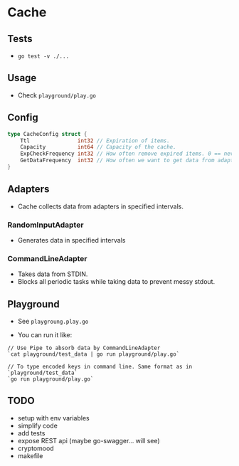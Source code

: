 # Cache

## Tests

- `go test -v ./...`

## Usage

- Check `playground/play.go`

## Config

```go
type CacheConfig struct {
	Ttl               int32 // Expiration of items.
	Capacity          int64 // Capacity of the cache.
	ExpCheckFrequency int32 // How often remove expired items. 0 == never
	GetDataFrequency  int32 // How often we want to get data from adapters. 0 == never
}
```

## Adapters

- Cache collects data from adapters in specified intervals.

### RandomInputAdapter

 - Generates data in specified intervals 

### CommandLineAdapter

- Takes data from STDIN.
- Blocks all periodic tasks while taking data to prevent messy stdout.


## Playground

- See `playgroung.play.go`

- You can run it like:
```
// Use Pipe to absorb data by CommandLineAdapter
`cat playground/test_data | go run playground/play.go`

// To type encoded keys in command line. Same format as in `playground/test_data`
`go run playground/play.go`
```


## TODO

- setup with env variables
- simplify code
- add tests
- expose REST api (maybe go-swagger... will see)
- cryptomood
- makefile

